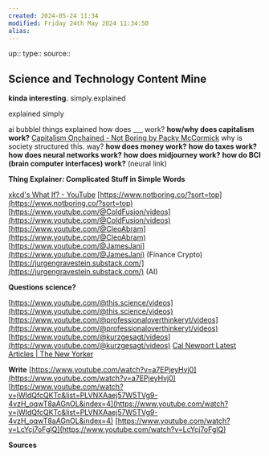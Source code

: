 ```yaml
---
created: 2024-05-24 11:34
modified: Friday 24th May 2024 11:34:50
alias:
---
```

up::
type::
source::
## Science and Technology Content Mine

**kinda interesting.**
simply.explained

explained simply

ai bubblel
things explained
how does ___ work?
**how/why does capitalism work?**
	[Capitalism Onchained - Not Boring by Packy McCormick](https://www.notboring.co/p/capitalism-onchained?publication_id=10025&post_id=136958177&isFreemail=true&r=f9r78)
	why is society structured this. way?
**how does money work?**
**how do taxes work?**
**how does neural networks work?**
**how does midjourney work?**
**how do BCI (brain computer interfaces) work?** (neural link)


**Thing Explainer: Complicated Stuff in Simple Words**

[xkcd's What If? - YouTube](https://www.youtube.com/@xkcd_whatif/videos)
[https://www.notboring.co/?sort=top](https://www.notboring.co/?sort=top)
[https://www.youtube.com/@ColdFusion/videos](https://www.youtube.com/@ColdFusion/videos)
[https://www.youtube.com/@CleoAbram](https://www.youtube.com/@CleoAbram)
[https://www.youtube.com/@JamesJani](https://www.youtube.com/@JamesJani) (Finance Crypto)
[https://jurgengravestein.substack.com/](https://jurgengravestein.substack.com/) (AI)

**Questions science?**

[https://www.youtube.com/@this.science/videos](https://www.youtube.com/@this.science/videos)
[https://www.youtube.com/@professionaloverthinkeryt/videos](https://www.youtube.com/@professionaloverthinkeryt/videos)
[https://www.youtube.com/@kurzgesagt/videos](https://www.youtube.com/@kurzgesagt/videos)
[Cal Newport Latest Articles | The New Yorker](https://www.newyorker.com/contributors/cal-newport)

**Write**
[https://www.youtube.com/watch?v=a7EPjeyHvj0](https://www.youtube.com/watch?v=a7EPjeyHvj0)
[https://www.youtube.com/watch?v=jWIdQfcQKTc&list=PLVNXAaej57W5TVg9-4vzH_oqwT8aAGnOL&index=4](https://www.youtube.com/watch?v=jWIdQfcQKTc&list=PLVNXAaej57W5TVg9-4vzH_oqwT8aAGnOL&index=4)
[https://www.youtube.com/watch?v=LcYcj7oFglQ](https://www.youtube.com/watch?v=LcYcj7oFglQ)

**Sources**
